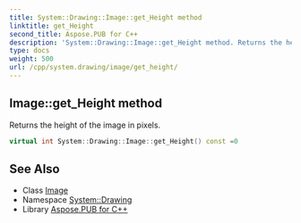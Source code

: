 ```yaml
---
title: System::Drawing::Image::get_Height method
linktitle: get_Height
second_title: Aspose.PUB for C++
description: 'System::Drawing::Image::get_Height method. Returns the height of the image in pixels in C++.'
type: docs
weight: 500
url: /cpp/system.drawing/image/get_height/
---
```

## Image::get_Height method


Returns the height of the image in pixels.

```cpp
virtual int System::Drawing::Image::get_Height() const =0
```

## See Also

* Class [Image](../)
* Namespace [System::Drawing](../../)
* Library [Aspose.PUB for C++](../../../)

